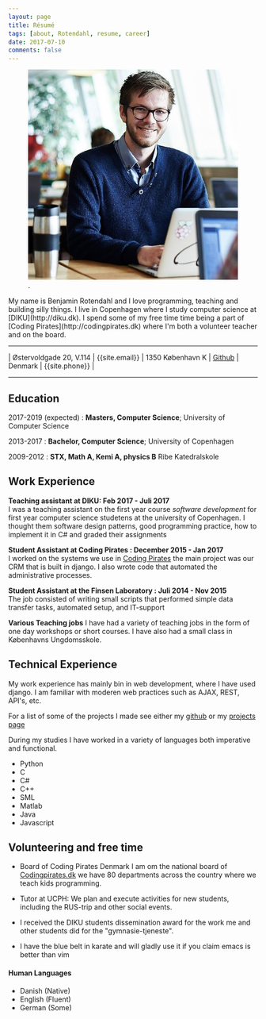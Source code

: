 ```yaml
---
layout: page
title: Résumé
tags: [about, Rotendahl, resume, career]
date: 2017-07-10
comments: false
---
```


<figure>
	<a href="/assets/img/mig.png"><img src="/assets/img/mig.png"></a>
	<figcaption><a href="/assets/img/mig.png" title="Benjamin Rotendahl"></a>.</figcaption>
</figure>
My name is Benjamin Rotendahl and I love programming, teaching and building
silly things. I live in Copenhagen where I study computer science at [DIKU](http://diku.dk). I spend some of my free time time being a part of [Coding Pirates](http://codingpirates.dk) where I'm both a volunteer
teacher and on the board.

---

| Østervoldgade 20, V.114 | {{site.email}}
| 1350 København K | [Github]({https://github.com/rotendahl})
| Denmark | {{site.phone}} |

---

## Education

2017-2019 (expected)
: **Masters, Computer Science**;
University of Computer Science

2013-2017
: **Bachelor, Computer Science**;
University of Copenhagen

2009-2012
: **STX, Math A, Kemi A, physics B**
Ribe Katedralskole

## Work Experience

**Teaching assistant at DIKU: Feb 2017 - Juli 2017** <br>
I was a teaching assistant on the first year course _software development_ for
first year computer science studetens at the university of Copenhagen.
I thought them software design patterns, good programming practice, how to
implement it in C# and graded their assignments

**Student Assistant at Coding Pirates : December 2015 - Jan 2017** <br>
I worked on the systems we use in [Coding Pirates](http://codingpirates.dk) the
main project was our CRM that is built in django.
I also wrote code that automated the administrative processes.

**Student Assistant at the Finsen Laboratory : Juli 2014 - Nov 2015** <br>
The job consisted of writing small scripts that performed simple data transfer
tasks, automated setup, and IT-support

**Various Teaching jobs**
I have had a variety of teaching jobs in the form of one day workshops or short
courses. I have also had a small class in Københavns Ungdomsskole.

## Technical Experience

My work experience has mainly bin in web development, where I have used django.
I am familiar with moderen web practices such as AJAX, REST, API's, etc.

For a list of some of the projects I made see either my
[github](https://github.com/rotendahl) or my [projects page](http://rotendahl.dk/projects/)

During my studies I have worked in a variety of languages both imperative and
functional.

-   Python
-   C
-   C#
-   C++
-   SML
-   Matlab
-   Java
-   Javascript

## Volunteering and free time

-   Board of Coding Pirates Denmark
    I am om the national board of [Codingpirates.dk](http://codingpirates.dk)
    we have 80 departments across the country where we teach kids programming.

-   Tutor at UCPH:
    We plan and execute activities for new students, including the RUS-trip and
    other social events.

-   I received the DIKU students dissemination award for the work me and other students did for the "gymnasie-tjeneste".

-   I have the blue belt in karate and will gladly use it if you claim emacs is better than vim

#### Human Languages

-   Danish (Native)
-   English (Fluent)
-   German (Some)
